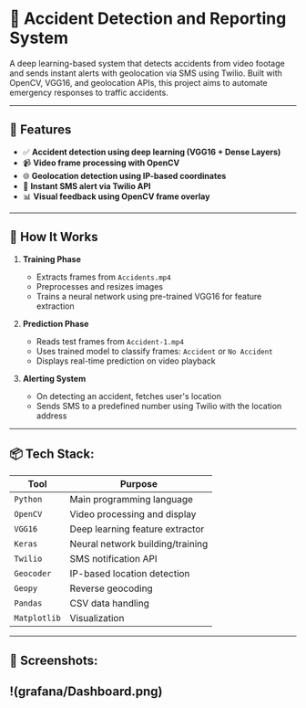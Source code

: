 # 🚨 Accident Detection and Reporting System

A deep learning-based system that detects accidents from video footage and sends instant alerts with geolocation via SMS using Twilio. Built with OpenCV, VGG16, and geolocation APIs, this project aims to automate emergency responses to traffic accidents.

---

## 📌 Features

- ✅ **Accident detection using deep learning (VGG16 + Dense Layers)**
- 📹 **Video frame processing with OpenCV**
- 🌐 **Geolocation detection using IP-based coordinates**
- 📩 **Instant SMS alert via Twilio API**
- 📊 **Visual feedback using OpenCV frame overlay**
  
---

## 🎯 How It Works

1. **Training Phase**
   - Extracts frames from `Accidents.mp4`
   - Preprocesses and resizes images
   - Trains a neural network using pre-trained VGG16 for feature extraction

2. **Prediction Phase**
   - Reads test frames from `Accident-1.mp4`
   - Uses trained model to classify frames: `Accident` or `No Accident`
   - Displays real-time prediction on video playback

3. **Alerting System**
   - On detecting an accident, fetches user's location
   - Sends SMS to a predefined number using Twilio with the location address

---

## 📦 Tech Stack:

| Tool        | Purpose                          |
|-------------|----------------------------------|
| `Python`    | Main programming language        |
| `OpenCV`    | Video processing and display     |
| `VGG16`     | Deep learning feature extractor  |
| `Keras`     | Neural network building/training |
| `Twilio`    | SMS notification API             |
| `Geocoder`  | IP-based location detection      |
| `Geopy`     | Reverse geocoding                |
| `Pandas`    | CSV data handling                |
| `Matplotlib`| Visualization                    |

---

## 📸 Screenshots:
!(grafana/Dashboard.png)
---
